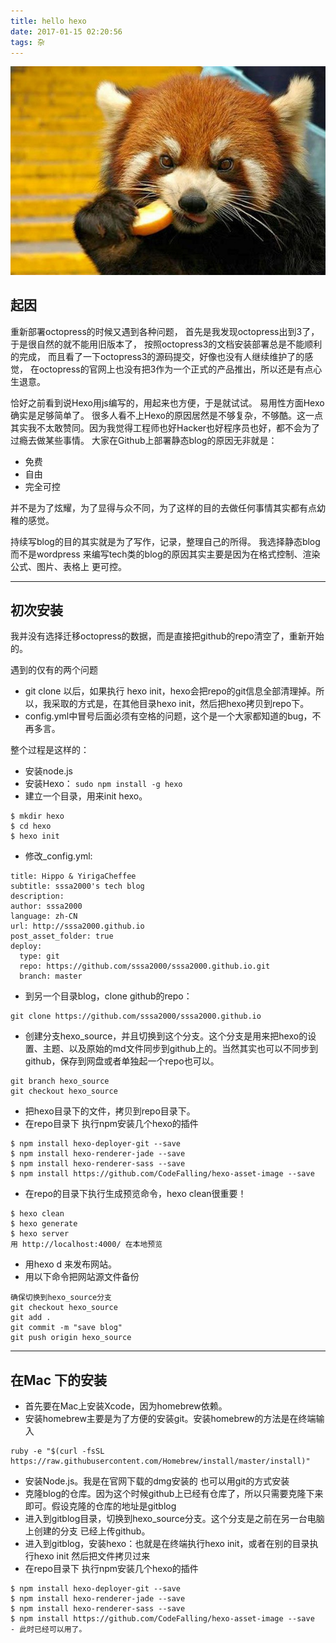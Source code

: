 ```yaml
---
title: hello hexo
date: 2017-01-15 02:20:56
tags: 杂
---
```



![](hello-hexo/1.jpg)

## 起因

重新部署octopress的时候又遇到各种问题，
首先是我发现octopress出到3了，于是很自然的就不能用旧版本了，
按照octopress3的文档安装部署总是不能顺利的完成，
而且看了一下octopress3的源码提交，好像也没有人继续维护了的感觉，
在octopress的官网上也没有把3作为一个正式的产品推出，所以还是有点心生退意。

恰好之前看到说Hexo用js编写的，用起来也方便，于是就试试。
易用性方面Hexo确实是足够简单了。
很多人看不上Hexo的原因居然是不够复杂，不够酷。这一点其实我不太敢赞同。因为我觉得工程师也好Hacker也好程序员也好，都不会为了过瘾去做某些事情。 大家在Github上部署静态blog的原因无非就是：
- 免费
- 自由
- 完全可控

并不是为了炫耀，为了显得与众不同，为了这样的目的去做任何事情其实都有点幼稚的感觉。

持续写blog的目的其实就是为了写作，记录，整理自己的所得。
我选择静态blog 而不是wordpress 来编写tech类的blog的原因其实主要是因为在格式控制、渲染公式、图片、表格上 更可控。

------

## 初次安装
我并没有选择迁移octopress的数据，而是直接把github的repo清空了，重新开始的。

遇到的仅有的两个问题
- git clone 以后，如果执行 hexo init，hexo会把repo的git信息全部清理掉。所以，我采取的方式是，在其他目录hexo init，然后把hexo拷贝到repo下。
- config.yml中冒号后面必须有空格的问题，这个是一个大家都知道的bug，不再多言。

整个过程是这样的：
- 安装node.js
- 安装Hexo：	`sudo npm install -g hexo`
- 建立一个目录，用来init hexo。
```
$ mkdir hexo 
$ cd hexo 
$ hexo init
```

- 修改_config.yml:
```
title: Hippo & YirigaCheffee
subtitle: sssa2000's tech blog
description: 
author: sssa2000
language: zh-CN
url: http://sssa2000.github.io
post_asset_folder: true
deploy:
  type: git
  repo: https://github.com/sssa2000/sssa2000.github.io.git
  branch: master
```

- 到另一个目录blog，clone github的repo：
```
git clone https://github.com/sssa2000/sssa2000.github.io
```
- 创建分支hexo_source，并且切换到这个分支。这个分支是用来把hexo的设置、主题、以及原始的md文件同步到github上的。当然其实也可以不同步到github，保存到网盘或者单独起一个repo也可以。
```
git branch hexo_source
git checkout hexo_source
```
- 把hexo目录下的文件，拷贝到repo目录下。
- 在repo目录下 执行npm安装几个hexo的插件
```
$ npm install hexo-deployer-git --save
$ npm install hexo-renderer-jade --save 
$ npm install hexo-renderer-sass --save
$ npm install https://github.com/CodeFalling/hexo-asset-image --save
```
- 在repo的目录下执行生成预览命令，hexo clean很重要！
```
$ hexo clean 
$ hexo generate 
$ hexo server  
用 http://localhost:4000/ 在本地预览
```
- 用hexo d 来发布网站。
- 用以下命令把网站源文件备份
```
确保切换到hexo_source分支
git checkout hexo_source
git add .
git commit -m "save blog"
git push origin hexo_source
```

------
## 在Mac 下的安装
- 首先要在Mac上安装Xcode，因为homebrew依赖。
- 安装homebrew主要是为了方便的安装git。安装homebrew的方法是在终端输入
```
ruby -e "$(curl -fsSL https://raw.githubusercontent.com/Homebrew/install/master/install)"
```
- 安装Node.js。我是在官网下载的dmg安装的 也可以用git的方式安装
- 克隆blog的仓库。因为这个时候github上已经有仓库了，所以只需要克隆下来即可。假设克隆的仓库的地址是gitblog
- 进入到gitblog目录，切换到hexo_source分支。这个分支是之前在另一台电脑上创建的分支 已经上传github。
- 进入到gitblog，安装hexo：也就是在终端执行hexo init，或者在别的目录执行hexo init 然后把文件拷贝过来
- 在repo目录下 执行npm安装几个hexo的插件
```
$ npm install hexo-deployer-git --save
$ npm install hexo-renderer-jade --save 
$ npm install hexo-renderer-sass --save
$ npm install https://github.com/CodeFalling/hexo-asset-image --save
- 此时已经可以用了。


